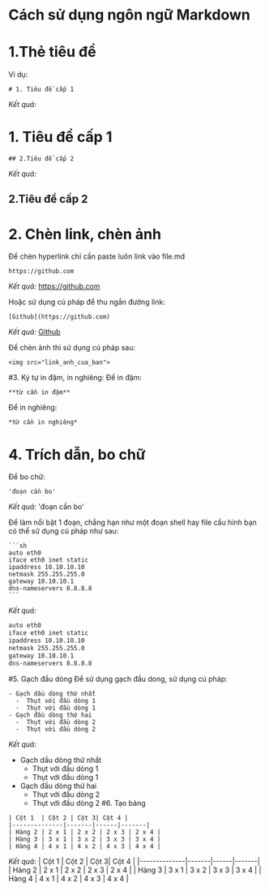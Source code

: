 # Cách sử dụng ngôn ngữ Markdown
# 1.Thẻ tiêu đề
Ví dụ:
```
# 1. Tiêu đề cấp 1
```
*Kết quả:*
# 1. Tiêu đề cấp 1
```
## 2.Tiêu đề cấp 2
````

*Kết quả:*
## 2.Tiêu đề cấp 2

# 2. Chèn link, chèn ảnh
Để chèn hyperlink chỉ cần paste luôn link vào file.md
```
https://github.com
```
*Kết quả:*
https://github.com

Hoặc sử dụng cú pháp để thu ngắn đường link:
```
[Github](https://github.com)
```
*Kết quả:*
[Github](https://github.com)

Để chèn ảnh thì sử dụng cú pháp sau:
```
<img src="link_anh_cua_ban">
```
#3. Ký tự in đậm, in nghiêng:
Để in đậm:
```
**từ cần in đậm**
```
Để in nghiêng:
```
*từ cần in nghiêng*
```
# 4. Trích dẫn, bo chữ
Để bo chữ:
```
'đoạn cần bo'
```
*Kết quả:*
'đoạn cần bo'

Để làm nổi bật 1 đoạn, chẳng hạn như một đoạn shell hay file cấu hình bạn có thể sử dụng cú pháp như sau:

    ```sh
    auto eth0
    iface eth0 inet static
    ipaddress 10.10.10.10
	netmask 255.255.255.0
	gateway 10.10.10.1
	dns-nameservers 8.8.8.8
    ```
*Kết quả:*
```sh
auto eth0
iface eth0 inet static
ipaddress 10.10.10.10
netmask 255.255.255.0
gateway 10.10.10.1
dns-nameservers 8.8.8.8
```
#5. Gạch đầu dòng
Để sử dụng gạch đầu dong, sử dụng cú pháp:
```
- Gạch dầu dòng thứ nhất
  -  Thụt với đầu dòng 1
  -  Thụt với đầu dòng 1
- Gạch đầu dòng thứ hai
  -  Thụt với đầu dòng 2
  -  Thụt với đầu dòng 2
```

*Kết quả:*
- Gạch dầu dòng thứ nhất
  -  Thụt với đầu dòng 1
  -  Thụt với đầu dòng 1
- Gạch đầu dòng thứ hai
  -  Thụt với đầu dòng 2
  -  Thụt với đầu dòng 2
#6. Tạo bảng
```
| Cột 1  | Cột 2 | Cột 3| Cột 4 |
|--------------|-------|------|-------|
| Hàng 2 | 2 x 1 | 2 x 2 | 2 x 3 | 2 x 4 |
| Hàng 3 | 3 x 1 | 3 x 2 | 3 x 3 | 3 x 4 |
| Hàng 4 | 4 x 1 | 4 x 2 | 4 x 3 | 4 x 4 |
```
*Kết quả:*
| Cột 1  | Cột 2 | Cột 3| Cột 4 |
|--------------|-------|------|-------|
| Hàng 2 | 2 x 1 | 2 x 2 | 2 x 3 | 2 x 4 |
| Hàng 3 | 3 x 1 | 3 x 2 | 3 x 3 | 3 x 4 |
| Hàng 4 | 4 x 1 | 4 x 2 | 4 x 3 | 4 x 4 |

